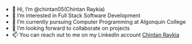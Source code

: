 - 👋 Hi, I’m @chintan05(Chintan Raykia)
- 👀 I’m interested in Full Stack Software Development
- 🌱 I’m currently pursuing Computer Programming at Algonquin College
- 💞️ I’m looking forward to collaborate on projects
- 📫 You can reach out to me on my LinkedIn account [Chintan Raykia](https://www.linkedin.com/in/chintan-raykia)

<!---
chintan05/chintan05 is a ✨ special ✨ repository because its `README.md` (this file) appears on your GitHub profile.
You can click the Preview link to take a look at your changes.
--->
